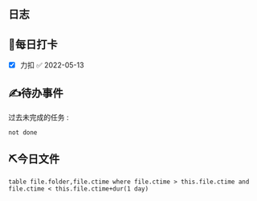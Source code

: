 ## 日志

## 💪每日打卡
- [x] 力扣 ✅ 2022-05-13

## ✍待办事件
过去未完成的任务 :
````tasks
not done
````


## ⛏今日文件
```dataview
table file.folder,file.ctime where file.ctime > this.file.ctime and file.ctime < this.file.ctime+dur(1 day)
```